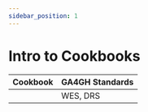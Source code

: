 ```yaml
---
sidebar_position: 1
---
```


# Intro to Cookbooks

| Cookbook | GA4GH Standards |
|----------|-----------------|
|  | WES, DRS |